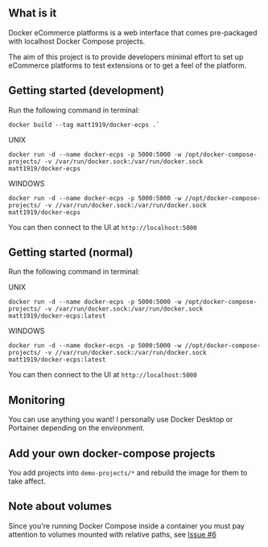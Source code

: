 ## What is it

Docker eCommerce platforms is a web interface that comes pre-packaged with localhost Docker Compose projects.

The aim of this project is to provide developers minimal effort to set up eCommerce platforms to test extensions or to get a feel of the platform.

## Getting started (development)

Run the following command in terminal:
```
docker build --tag matt1919/docker-ecps .`
```

UNIX
```
docker run -d --name docker-ecps -p 5000:5000 -w /opt/docker-compose-projects/ -v /var/run/docker.sock:/var/run/docker.sock matt1919/docker-ecps
```

WINDOWS
```
docker run -d --name docker-ecps -p 5000:5000 -w //opt/docker-compose-projects/ -v //var/run/docker.sock:/var/run/docker.sock matt1919/docker-ecps
```

You can then connect to the UI at `http://localhost:5000`

## Getting started (normal)
Run the following command in terminal:

UNIX
```
docker run -d --name docker-ecps -p 5000:5000 -w /opt/docker-compose-projects/ -v /var/run/docker.sock:/var/run/docker.sock matt1919/docker-ecps:latest
```

WINDOWS
```
docker run -d --name docker-ecps -p 5000:5000 -w //opt/docker-compose-projects/ -v //var/run/docker.sock:/var/run/docker.sock matt1919/docker-ecps:latest
```

You can then connect to the UI at `http://localhost:5000`

## Monitoring
You can use anything you want!  I personally use Docker Desktop or Portainer depending on the environment.

## Add your own docker-compose projects
You add projects into `demo-projects/*` and rebuild the image for them to take affect.


## Note about volumes
Since you're running Docker Compose inside a container you must pay attention to volumes mounted with relative paths, see [Issue #6](https://github.com/francescou/docker-compose-ui/issues/6)
